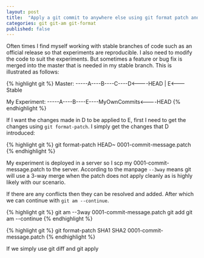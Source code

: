 ```yaml
---
layout: post
title:  "Apply a git commit to anywhere else using git format patch and git am"
categories: git git-am git-format
published: false
---
```


Often times I find myself working with stable branches of code such as an
official release so that experiments are reproducible. I also need to modify
the code to suit the experiments.
But sometimes a feature or bug fix is merged into the master that is needed in my stable branch. This is illustrated as follows:


{% highlight git %}
Master:
-----A----B----C----D<----HEAD
          |
          E<---Stable

My Experiment:
-----A----B----E----MyOwnCommits<----HEAD
{% endhighlight %}

If I want the changes made in D to be applied to E, first I need to
get the changes using ``git format-patch``. I simply get the changes
that D introduced:

{% highlight git %}
git format-patch HEAD~
0001-commit-message.patch
{% endhighlight %}


My experiment is deployed in a server so I scp my 0001-commit-message.patch to
the server. According to the manpage ``--3way`` means git will use a 3-way merge
when the patch does not apply cleanly as is highly likely with our scenario.

If there are any conflicts then they can be resolved and added.
After which we can continue with ``git am --continue``.

{% highlight git %}
git am --3way 0001-commit-message.patch
<resolve any conflicts>
git add <resolved files>
git am --continue
{% endhighlight %}

{% highlight git %}
git format-patch SHA1 SHA2
0001-commit-message.patch
{% endhighlight %}

If we simply use git diff and git apply
